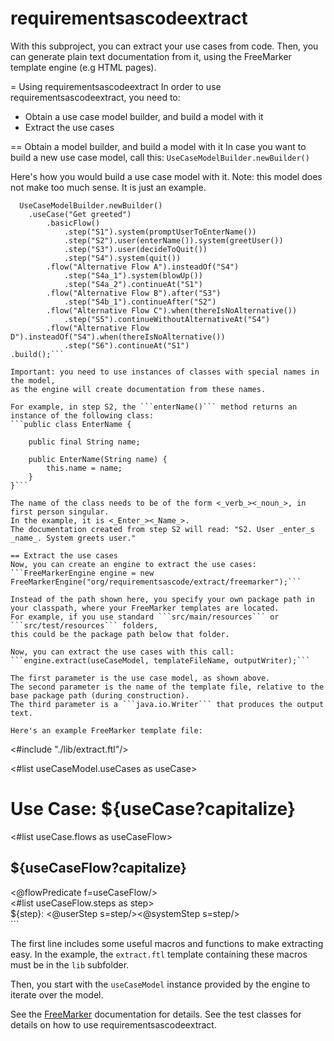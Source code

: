 # requirementsascodeextract
With this subproject, you can extract your use cases from code.
Then, you can generate plain text documentation from it, using the FreeMarker template engine (e.g HTML pages).

= Using requirementsascodeextract
In order to use requirementsascodeextract, you need to:
* Obtain a use case model builder, and build a model with it
* Extract the use cases

== Obtain a model builder, and build a model with it
In case you want to build a new use case model, call this:
```UseCaseModelBuilder.newBuilder()```

Here's how you would build a use case model with it. 
Note: this model does not make too much sense. It is just an example.

```UseCaseModel useCaseModel = 
  UseCaseModelBuilder.newBuilder()
	.useCase("Get greeted")
		.basicFlow()
			.step("S1").system(promptUserToEnterName())
			.step("S2").user(enterName()).system(greetUser())
			.step("S3").user(decideToQuit())
			.step("S4").system(quit())
		.flow("Alternative Flow A").insteadOf("S4")
			.step("S4a_1").system(blowUp())
			.step("S4a_2").continueAt("S1")
		.flow("Alternative Flow B").after("S3")
			.step("S4b_1").continueAfter("S2")
		.flow("Alternative Flow C").when(thereIsNoAlternative())
			.step("S5").continueWithoutAlternativeAt("S4")
		.flow("Alternative Flow D").insteadOf("S4").when(thereIsNoAlternative())
			.step("S6").continueAt("S1")
.build();```

Important: you need to use instances of classes with special names in the model,
as the engine will create documentation from these names.
 
For example, in step S2, the ```enterName()``` method returns an instance of the following class:
```public class EnterName {
	
	public final String name;
	
	public EnterName(String name) {
		this.name = name;
	}
}```

The name of the class needs to be of the form <_verb_><_noun_>, in first person singular.
In the example, it is <_Enter_><_Name_>. 
The documentation created from step S2 will read: "S2. User _enter_s _name_. System greets user."

== Extract the use cases
Now, you can create an engine to extract the use cases:
```FreeMarkerEngine engine = new FreeMarkerEngine("org/requirementsascode/extract/freemarker");```

Instead of the path shown here, you specify your own package path in your classpath, where your FreeMarker templates are located.
For example, if you use standard ```src/main/resources``` or ```src/test/resources``` folders,
this could be the package path below that folder. 

Now, you can extract the use cases with this call:
```engine.extract(useCaseModel, templateFileName, outputWriter);```

The first parameter is the use case model, as shown above.
The second parameter is the name of the template file, relative to the base package path (during construction).
The third parameter is a ```java.io.Writer``` that produces the output text.

Here's an example FreeMarker template file:
```
<#include "./lib/extract.ftl"/>
<html>
<head>
  <title>Requirements as Code - Extract Example</title>
</head>
<body>
  	<#list useCaseModel.useCases as useCase>
  		<h1>Use Case: ${useCase?capitalize}</h1>
		<#list useCase.flows as useCaseFlow>
	  		<h2>${useCaseFlow?capitalize}</h2>
	  		<div><@flowPredicate f=useCaseFlow/></div>
			<#list useCaseFlow.steps as step>
				<div>${step}: <@userStep s=step/><@systemStep s=step/></div>
			</#list>
		</#list>
  	</#list>
</body>
</html>
```

The first line includes some useful macros and functions to make extracting easy.
In the example, the ```extract.ftl``` template containing these macros must be in the ```lib``` subfolder.

Then, you start with the ```useCaseModel``` instance provided by the engine to iterate over the model.

See the [FreeMarker](http://freemarker.org/docs/dgui.html) documentation for details.
See the test classes for details on how to use requirementsascodeextract.
